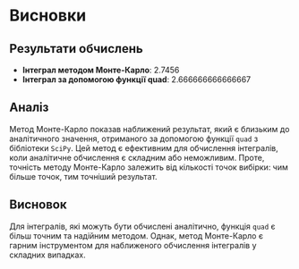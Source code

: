 # Висновки

## Результати обчислень

- **Інтеграл методом Монте-Карло**: 2.7456
- **Інтеграл за допомогою функції quad**: 2.666666666666667

## Аналіз

Метод Монте-Карло показав наближений результат, який є близьким до аналітичного значення, отриманого за допомогою функції `quad` з бібліотеки `SciPy`. Цей метод є ефективним для обчислення інтегралів, коли аналітичне обчислення є складним або неможливим. Проте, точність методу Монте-Карло залежить від кількості точок вибірки: чим більше точок, тим точніший результат.

## Висновок

Для інтегралів, які можуть бути обчислені аналітично, функція `quad` є більш точним та надійним методом. Однак, метод Монте-Карло є гарним інструментом для наближеного обчислення інтегралів у складних випадках.